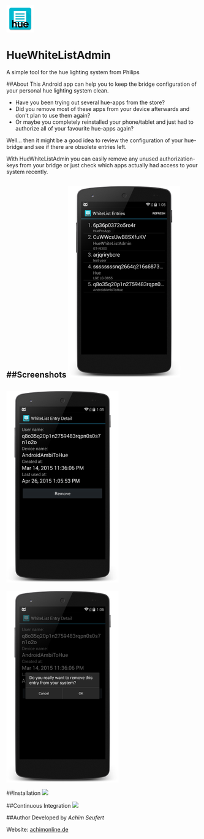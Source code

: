 ![HueWhiteListAdmin](https://raw.githubusercontent.com/4ch1m/HueWhiteListAdmin/master/app/src/main/res/drawable-hdpi/ic_launcher.png)
# HueWhiteListAdmin
A simple tool for the hue lighting system from Philips

##About
This Android app can help you to keep the bridge configuration of your personal hue lighting system clean.

* Have you been trying out several hue-apps from the store?
* Did you remove most of these apps from your device afterwards and don't plan to use them again?
* Or maybe you completely reinstalled your phone/tablet and just had to authorize all of your favourite hue-apps again?

Well... then it might be a good idea to review the configuration of your hue-bridge and see if there are obsolete entries left.

With HueWhiteListAdmin you can easily remove any unused authorization-keys from your bridge or just check which apps actually had access to your system recently.

##Screenshots
![screenshot1](https://raw.githubusercontent.com/4ch1m/HueWhiteListAdmin/master/screenshots/screenshot1_framed.png)
---
![screenshot2](https://raw.githubusercontent.com/4ch1m/HueWhiteListAdmin/master/screenshots/screenshot2_framed.png)
---
![screenshot3](https://raw.githubusercontent.com/4ch1m/HueWhiteListAdmin/master/screenshots/screenshot3_framed.png)

##Installation
<a href=""><img src="https://play.google.com/intl/en_us/badges/images/generic/en_badge_web_generic.png" height="80"></a>

##Continuous Integration
<a href="https://travis-ci.org/4ch1m/HueWhiteListAdmin/builds"><img src="https://blog.travis-ci.com/images/travis-mascot-200px.png" height="80"></a>

##Author
Developed by *Achim Seufert*

Website: [achimonline.de](http://www.achimonline.de)
